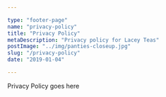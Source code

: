 ```yaml
---

type: "footer-page"
name: "privacy-policy"
title: "Privacy Policy"
metaDescription: "Privacy policy for Lacey Teas"
postImage: "../img/panties-closeup.jpg"
slug: "/privacy-policy"
date: "2019-01-04"

---
```


Privacy Policy goes here